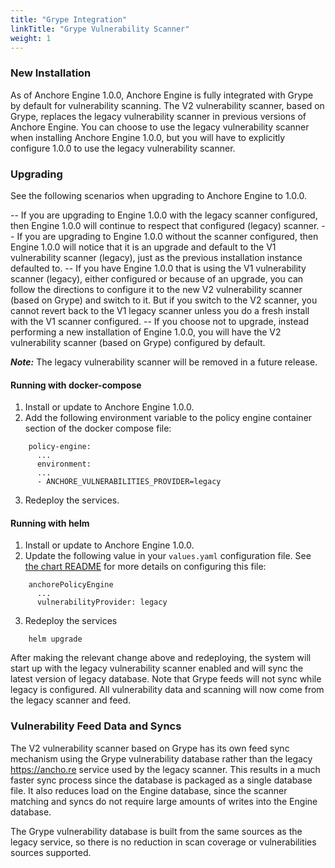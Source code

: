 ```yaml
---
title: "Grype Integration"
linkTitle: "Grype Vulnerability Scanner"
weight: 1
---
```

### New Installation

As of Anchore Engine 1.0.0, Anchore Engine is fully integrated with Grype by default for vulnerability scanning. The V2 vulnerability scanner, based on Grype, replaces the legacy vulnerability scanner in previous versions of Anchore Engine. 
You can choose to use the legacy vulnerability scanner when installing Anchore Engine 1.0.0, but you will have to explicitly configure 1.0.0 to use the legacy vulnerability scanner.

### Upgrading

See the following scenarios when upgrading to Anchore Engine to 1.0.0.

-- If you are upgrading to Engine 1.0.0 with the legacy scanner configured, then Engine 1.0.0 will continue to respect that configured (legacy) scanner.
-- If you are upgrading to Engine 1.0.0 without the scanner configured, then Engine 1.0.0 will notice that it is an upgrade and default to the V1 vulnerability scanner (legacy), just as the previous installation instance defaulted to.
-- If you have Engine 1.0.0 that is using the V1 vulnerability scanner (legacy), either configured or because of an upgrade, you can follow the directions to configure it to the new V2 vulnerability scanner (based on Grype) and switch to it. But if you switch to the V2 scanner, you cannot revert back to the V1 legacy scanner unless you do a fresh install with the V1 scanner configured.
-- If you choose not to upgrade, instead performing a new installation of Engine 1.0.0, you will have the V2 vulnerability scanner (based on Grype) configured by default. 

***Note:*** The legacy vulnerability scanner will be removed in a future release.

#### Running with docker-compose
1. Install or update to Anchore Engine 1.0.0.
2. Add the following environment variable to the policy engine container section of the docker compose file:

```
    policy-engine:
      ...
      environment:
      ...
      - ANCHORE_VULNERABILITIES_PROVIDER=legacy
```        

3. Redeploy the services.

#### Running with helm
1. Install or update to Anchore Engine 1.0.0.
2. Update the following value in your `values.yaml` configuration file. See 
   [the chart README](https://github.com/anchore/anchore-charts/tree/master/stable/anchore-engine#installing-the-anchore-engine-helm-chart)
   for more details on configuring this file:

```
    anchorePolicyEngine
      ...
      vulnerabilityProvider: legacy
```

3. Redeploy the services

```
    helm upgrade
```

After making the relevant change above and redeploying, the system will start up with the legacy vulnerability scanner enabled and will sync the latest version of legacy database. Note that Grype feeds will not sync while legacy is configured. All vulnerability data and scanning will now come from the legacy scanner and feed.

### Vulnerability Feed Data and Syncs

The V2 vulnerability scanner based on Grype has its own feed sync mechanism using the Grype vulnerability database rather than the legacy https://ancho.re service used by
the legacy scanner. This results in a much faster sync process since the database is packaged as a single database file. It also reduces
load on the Engine database, since the scanner matching and syncs do not require large amounts of writes into the Engine database.

The Grype vulnerability database is built from the same sources as the legacy service, so there is no reduction in scan coverage or vulnerabilities
sources supported.
